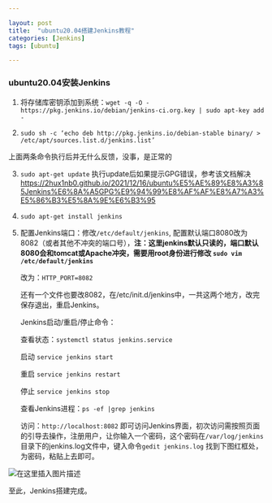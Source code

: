 ```yaml
---  

layout: post 
title:  "ubuntu20.04搭建Jenkins教程" 
categories: [Jenkins] 
tags: [ubuntu]  

---
```


### ubuntu20.04安装Jenkins  

1. 将存储库密钥添加到系统：`wget -q -O - https://pkg.jenkins.io/debian/jenkins-ci.org.key | sudo apt-key add -`  

2. `sudo sh -c ‘echo deb http://pkg.jenkins.io/debian-stable binary/ > /etc/apt/sources.list.d/jenkins.list’`  

上面两条命令执行后并无什么反馈，没事，是正常的  

3. `sudo apt-get update`  执行update后如果提示GPG错误，参考该文档解决<https://2hux1nb0.github.io/2021/12/16/ubuntu%E5%AE%89%E8%A3%85Jenkins%E6%8A%A5GPG%E9%94%99%E8%AF%AF%E8%A7%A3%E5%86%B3%E5%8A%9E%E6%B3%95>

4. `sudo apt-get install jenkins`  

5. 配置Jenkins端口：修改`/etc/default/jenkins`,  配置默认端口8080改为8082（或者其他不冲突的端口号），**注：这里jenkins默认只读的，端口默认8080会和tomcat或Apache冲突，需要用root身份进行修改 `sudo vim /etc/default/jenkins`**

   改为：`HTTP_PORT=8082`  

   还有一个文件也要改8082，在/etc/init.d/jenkins中，一共这两个地方，改完保存退出，重启Jenkins。

   Jenkins启动/重启/停止命令：  

   查看状态：`systemctl status jenkins.service`

   启动 `service jenkins start`

   重启 `service jenkins restart`

   停止 `service jenkins stop`  

   查看Jenkins进程：`ps -ef |grep jenkins`  

   访问：`http://localhost:8082` 即可访问Jenkins界面，初次访问需按照页面的引导去操作，注册用户，让你输入一个密码，这个密码在`/var/log/jenkins`目录下的jenkins.log文件中，键入命令`gedit jenkins.log` 找到下图红框处，为密码，粘贴上去即可。

![在这里插入图片描述](https://img-blog.csdnimg.cn/ce2dc2eec6fd47b2a943716530b6a119.png?x-oss-process=image/watermark,type_d3F5LXplbmhlaQ,shadow_50,text_Q1NETiBA6buR5pyx6ZuA,size_20,color_FFFFFF,t_70,g_se,x_16#pic_center)


至此，Jenkins搭建完成。